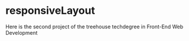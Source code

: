 # responsiveLayout
Here is the second project of the treehouse techdegree in Front-End Web Development
